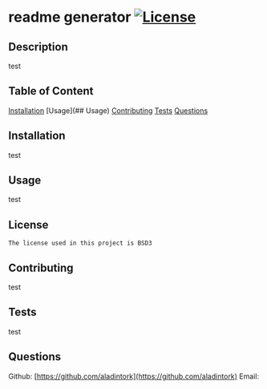 # readme generator [![License](https://img.shields.io/badge/License-BSD_3--Clause-blue.svg)](https://opensource.org/licenses/BSD-3-Clause)

  ## Description
  
  test

  ## Table of Content

  [Installation](##installation)
  [Usage](## Usage)
  [Contributing](##contributing)
  [Tests](##tests)
  [Questions](##questions)
  
  ## Installation
  
  test
  
  ## Usage
  
  test
  
  ## License
    
    The license used in this project is BSD3
  
  ## Contributing
  
  test
  
  ## Tests
  
  test
  
  ## Questions
  
  Github: [https://github.com/aladintork](https://github.com/aladintork)
  Email: 
  
